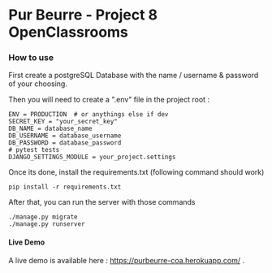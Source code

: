 # Pur Beurre - Project 8 OpenClassrooms

### How to use

First create a postgreSQL Database with the name / username & password of your choosing.

Then you will need to create a ".env" file in the project root :

```dotenv
ENV = PRODUCTION  # or anythings else if dev
SECRET_KEY = "your_secret_key"
DB_NAME = database_name
DB_USERNAME = database_username
DB_PASSWORD = database_password
# pytest tests
DJANGO_SETTINGS_MODULE = your_project.settings
```

Once its done, install the requirements.txt (following command should work)
```commandline
pip install -r requirements.txt
```

After that, you can run the server with those commands
```commandline
./manage.py migrate
./manage.py runserver
```

#### Live Demo

A live demo is available here : https://purbeurre-coa.herokuapp.com/ .